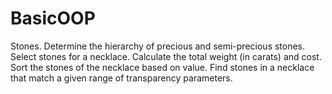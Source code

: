 # BasicOOP
Stones. Determine the hierarchy of precious and semi-precious stones. Select stones for a necklace. Calculate the total weight (in carats) and cost. Sort the stones of the necklace based on value. Find stones in a necklace that match a given range of transparency parameters.
